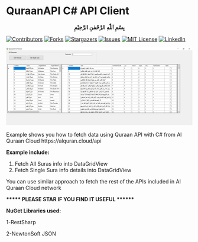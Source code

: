 # QuraanAPI C# API Client
<p align='center'><strong>بِسْمِ ٱللّٰهِ الرَّحْمٰنِ الرَّحِيْمِ
  </strong></p>
  
[![Contributors][contributors-shield]][contributors-url]
[![Forks][forks-shield]][forks-url]
[![Stargazers][stars-shield]][stars-url]
[![Issues][issues-shield]][issues-url]
[![MIT License][license-shield]][license-url]
[![LinkedIn][linkedin-shield]][linkedin-url]

[![Product Name Screen Shot][product-screenshot]](#)

<p>Example shows you how to fetch data using Quraan API with C# from Al Quraan Cloud https://alquran.cloud/api</p>
<p><strong>Example include:</strong></p>
<ol>
  <li>Fetch All Suras info into DataGridView</li>
  <li>Fetch Single Sura info details into DataGridView</li>
</ol>
<p>
You can use similar approach to fetch the rest of the APIs included in Al Quraan Cloud network</p>

<p><strong>***** PLEASE STAR IF YOU FIND IT USEFUL ******</strong></p>

<p><strong>NuGet Libraries used:</strong>


1-RestSharp

2-NewtonSoft JSON

<!-- MARKDOWN LINKS & IMAGES -->
<!-- https://www.markdownguide.org/basic-syntax/#reference-style-links -->
[contributors-shield]: https://img.shields.io/github/contributors/el-capitano/QuraanAPI.svg?style=for-the-badge
[contributors-url]: https://github.com/el-capitano/QuraanAPI/graphs/contributors
[forks-shield]: https://img.shields.io/github/forks/el-capitano/QuraanAPI.svg?style=for-the-badge
[forks-url]: https://github.com/el-capitano/QuraanAPI/network/members
[stars-shield]: https://img.shields.io/github/stars/el-capitano/QuraanAPI.svg?style=for-the-badge
[stars-url]: https://github.com/el-capitano/QuraanAPI/stargazers
[issues-shield]: https://img.shields.io/github/issues/el-capitano/QuraanAPI.svg?style=for-the-badge
[issues-url]: https://github.com/el-capitano/QuraanAPI/issues
[license-shield]: https://img.shields.io/github/license/el-capitano/QuraanAPI.svg?style=for-the-badge
[license-url]: https://github.com/el-capitano/QuraanAPI/blob/master/LICENSE.txt
[linkedin-shield]: https://img.shields.io/badge/-LinkedIn-black.svg?style=for-the-badge&logo=linkedin&colorB=555
[linkedin-url]: https://www.linkedin.com/in/majedkhaznadar
[product-screenshot]: img/screenshot.jpg
